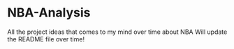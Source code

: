 # NBA-Analysis
All the project ideas that comes to my mind over time about NBA
Will update the README file over time!
